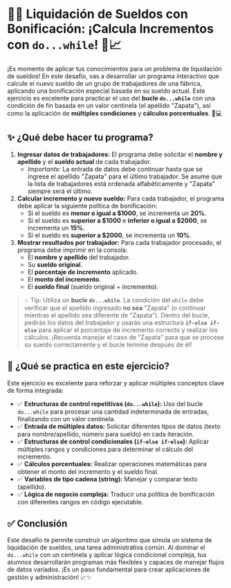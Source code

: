 # 👨‍🏭 Liquidación de Sueldos con Bonificación: ¡Calcula Incrementos con `do...while`! 💸📈

¡Es momento de aplicar tus conocimientos para un problema de liquidación de sueldos! En este desafío, vas a desarrollar un programa interactivo que calcule el nuevo sueldo de un grupo de trabajadores de una fábrica, aplicando una bonificación especial basada en su sueldo actual. Este ejercicio es excelente para practicar el uso del **bucle `do...while`** con una condición de fin basada en un valor centinela (el apellido "Zapata"), así como la aplicación de **múltiples condiciones** y **cálculos porcentuales**. 🧠💻

## ✨ ¿Qué debe hacer tu programa?

1.  **Ingresar datos de trabajadores:** El programa debe solicitar el **nombre y apellido** y el **sueldo actual** de cada trabajador.
    - _Importante:_ La entrada de datos debe continuar hasta que se ingrese el apellido "Zapata" para el último trabajador. Se asume que la lista de trabajadores está ordenada alfabéticamente y "Zapata" siempre será el último.
2.  **Calcular incremento y nuevo sueldo:** Para cada trabajador, el programa debe aplicar la siguiente política de bonificación:
    - Si el sueldo es **menor o igual a $1000**, se incrementa un **20%**.
    - Si el sueldo es **superior a $1000** e **inferior o igual a $2000**, se incrementa un **15%**.
    - Si el sueldo es **superior a $2000**, se incrementa un **10%**.
3.  **Mostrar resultados por trabajador:** Para cada trabajador procesado, el programa debe imprimir en la consola:
    - El **nombre y apellido** del trabajador.
    - Su **sueldo original**.
    - El **porcentaje de incremento** aplicado.
    - El **monto del incremento**.
    - El **sueldo final** (sueldo original + incremento).

> 💡 Tip: Utiliza un **bucle `do...while`**. La condición del `while` debe verificar que el apellido ingresado **no sea** "Zapata" (o continuar mientras el apellido sea diferente de "Zapata"). Dentro del bucle, pedirás los datos del trabajador y usarás una estructura **`if-else if-else`** para aplicar el porcentaje de incremento correcto y realizar los cálculos. ¡Recuerda manejar el caso de "Zapata" para que se procese su sueldo correctamente y el bucle termine después de él!

## 🧠 ¿Qué se practica en este ejercicio?

Este ejercicio es excelente para reforzar y aplicar múltiples conceptos clave de forma integrada:

- ✅ **Estructuras de control repetitivas (`do...while`):** Uso del bucle `do...while` para procesar una cantidad indeterminada de entradas, finalizando con un valor centinela.
- ✅ **Entrada de múltiples datos:** Solicitar diferentes tipos de datos (texto para nombre/apellido, número para sueldo) en cada iteración.
- ✅ **Estructuras de control condicionales (`if-else if-else`):** Aplicar múltiples rangos y condiciones para determinar el cálculo del incremento.
- ✅ **Cálculos porcentuales:** Realizar operaciones matemáticas para obtener el monto del incremento y el sueldo final.
- ✅ **Variables de tipo cadena (string):** Manejar y comparar texto (apellido).
- ✅ **Lógica de negocio compleja:** Traducir una política de bonificación con diferentes rangos en código ejecutable.

## ✅ Conclusión

Este desafío te permite construir un algoritmo que simula un sistema de liquidación de sueldos, una tarea administrativa común. Al dominar el `do...while` con un centinela y aplicar lógica condicional compleja, tus alumnos desarrollarán programas más flexibles y capaces de manejar flujos de datos variados. ¡Es un paso fundamental para crear aplicaciones de gestión y administración! 📈✨
